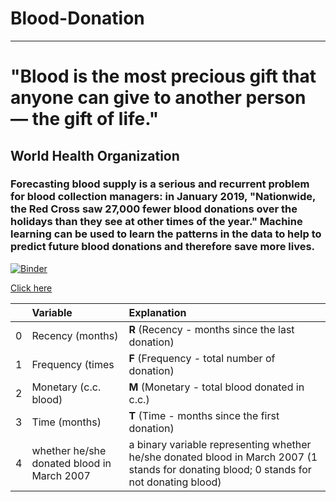 # Blood-Donation

---------------

# "Blood is the most precious gift that anyone can give to another person — the gift of life."

## World Health Organization

### Forecasting blood supply is a serious and recurrent problem for blood collection managers: in January 2019, "Nationwide, the Red Cross saw 27,000 fewer blood donations over the holidays than they see at other times of the year." Machine learning can be used to learn the patterns in the data to help to predict future blood donations and therefore save more lives.

<!-- ![img](images/gif.gif) -->

[![Binder](https://mybinder.org/badge_logo.svg)](https://mybinder.org/v2/gh/HarounTheGreat/Blood-Donation/main?filepath=notebook.ipynb)


[Click here](https://drive.google.com/drive/folders/1O89DGOIu7uH4DitKLcaCsZGTO_blpdWh?usp=share_link)

|     | Variable                                   | Explanation                                                                                                                              |
| --: | :----------------------------------------- | :--------------------------------------------------------------------------------------------------------------------------------------- |
|   0 | Recency (months)                           | **R** (Recency - months since the last donation)                                                                                             |
|   1 | Frequency (times                           | **F** (Frequency - total number of donation)                                                                                                 |
|   2 | Monetary (c.c. blood)                      | **M** (Monetary - total blood donated in c.c.)                                                                                               |
|   3 | Time (months)                              | **T** (Time - months since the first donation)                                                                                               |
|   4 | whether he/she donated blood in March 2007 | a binary variable representing whether he/she donated blood in March 2007 (1 stands for donating blood; 0 stands for not donating blood) |
